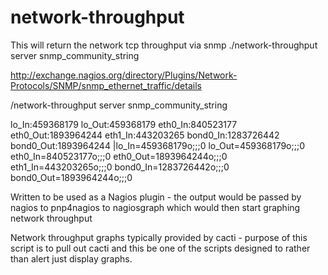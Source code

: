 network-throughput
==================

This will return the network tcp throughput via snmp   ./network-throughput server snmp_community_string

http://exchange.nagios.org/directory/Plugins/Network-Protocols/SNMP/snmp_ethernet_traffic/details

/network-throughput server snmp_community_string

lo_In:459368179 lo_Out:459368179 eth0_In:840523177 eth0_Out:1893964244 eth1_In:443203265 bond0_In:1283726442 bond0_Out:1893964244 |lo_In=459368179o;;;0 lo_Out=459368179o;;;0 eth0_In=840523177o;;;0 eth0_Out=1893964244o;;;0 eth1_In=443203265o;;;0 bond0_In=1283726442o;;;0 bond0_Out=1893964244o;;;0


Written to be used as a Nagios plugin - the output would be passed by nagios to pnp4nagios to nagiosgraph which would then start graphing network throughput 

Network throughput graphs typically provided by cacti - purpose of this script is to pull out cacti and this be one of the scripts designed to rather than alert just display graphs.
